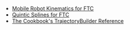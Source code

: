 * [Mobile Robot Kinematics for FTC](/papers/Mobile_Robot_Kinematics_for_FTC.html)
* [Quintic Splines for FTC](/papers/Quintic_Splines_for_FTC.html)
* [The Cookbook's TrajectoryBuilder Reference](https://cookbook.dairy.foundation/roadrunner_10/complete_trajectorybuilder_reference.html)
